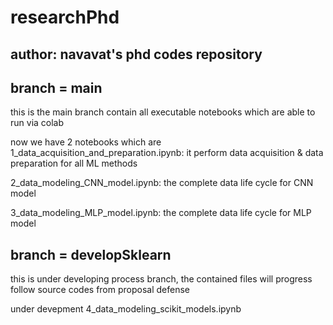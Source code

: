 # researchPhd
## author: navavat's phd codes repository

## branch = main
this is the main branch contain all executable notebooks which are able to run via colab

now we have 2 notebooks which are
1_data_acquisition_and_preparation.ipynb: it perform data acquisition & data preparation for all ML methods

2_data_modeling_CNN_model.ipynb: the complete data life cycle for CNN model

3_data_modeling_MLP_model.ipynb: the complete data life cycle for MLP model

## branch = developSklearn
this is under developing process branch, the contained files will progress follow source codes from proposal defense

under devepment
4_data_modeling_scikit_models.ipynb
